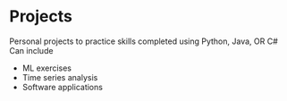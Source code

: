 # Projects
Personal projects to practice skills completed using Python, Java, OR C#
Can include
- ML exercises
- Time series analysis
- Software applications
